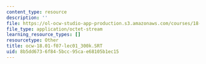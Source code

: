 ```yaml
---
content_type: resource
description: ''
file: https://ol-ocw-studio-app-production.s3.amazonaws.com/courses/18-01sc-single-variable-calculus-fall-2010/8b5dd6736f845bcc95cae68105b1ec15_ocw-18.01-f07-lec01_300k.SRT
file_type: application/octet-stream
learning_resource_types: []
resourcetype: Other
title: ocw-18.01-f07-lec01_300k.SRT
uid: 8b5dd673-6f84-5bcc-95ca-e68105b1ec15
---
```

